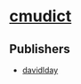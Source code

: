 # [cmudict](https://pypi.org/project/cmudict)



## Publishers
- [davidlday](https://pypi.org/user/davidlday)


